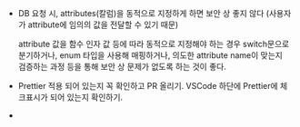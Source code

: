 - DB 요청 시,
  attributes(칼럼)을 동적으로 지정하게 하면
  보안 상 좋지 않다 (사용자가 attribute에 임의의 값을 전달할 수 있기 때문)

  attribute 값을 함수 인자 값 등에 따라 동적으로 지정해야 하는 경우
  switch문으로 분기하거나, enum 타입을 사용해 매핑하거나,
  의도한 attribute name이 맞는지 검증하는 과정 등을 통해
  보안 상 문제가 없도록 하는 것이 좋다.

- Prettier 적용 되어 있는지 꼭 확인하고 PR 올리기.
  VSCode 하단에 Prettier에 체크표시가 되어 있는지 확인하기.

-
